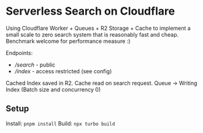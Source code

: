 # Serverless Search on Cloudflare
Using Cloudflare Worker + Queues + R2 Storage + Cache to implement a small scale to zero search system that is reasonably fast and cheap.
Benchmark welcome for performance measure :)

Endpoints:
- */search*   - public
- */index*    - access restricted (see config)

Cached Index saved in R2. Cache read on search request. 
Queue -> Writing Index (Batch size and concurrency 0)

## Setup
Install: `pnpm install`
Build: `npx turbo build`
